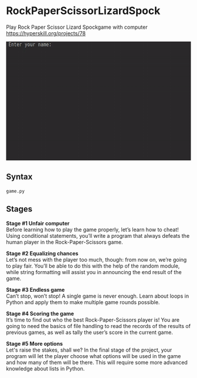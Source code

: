 # RockPaperScissorLizardSpock
Play Rock Paper Scissor Lizard Spockgame with computer
https://hyperskill.org/projects/78

<img src="https://github.com/ishwarjagdale/RockPaperScissorLizardSpock/blob/master/demonstration.gif" width="640" height="324"/>

## Syntax
```
game.py
```

## Stages
**Stage #1 Unfair computer**  
Before learning how to play the game properly, let’s learn how to cheat! Using conditional statements, you’ll write a program that always defeats the human player in the Rock-Paper-Scissors game.

**Stage #2 Equalizing chances**  
Let’s not mess with the player too much, though: from now on, we’re going to play fair. You’ll be able to do this with the help of the random module, while string formatting will assist you in announcing the end result of the game.

**Stage #3 Endless game**  
Can’t stop, won’t stop! A single game is never enough. Learn about loops in Python and apply them to make multiple game rounds possible.

**Stage #4 Scoring the game**  
It’s time to find out who the best Rock-Paper-Scissors player is! You are going to need the basics of file handling to read the records of the results of previous games, as well as tally the user’s score in the current game.

**Stage #5 More options**  
Let's raise the stakes, shall we? In the final stage of the project, your program will let the player choose what options will be used in the game and how many of them will be there. This will require some more advanced knowledge about lists in Python.
